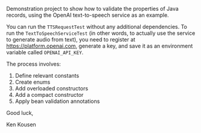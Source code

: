 Demonstration project to show how to validate the properties of Java records, using the OpenAI text-to-speech service as an example.

You can run the `TTSRequestTest` without any additional dependencies. To run the `TextToSpeechServiceTest` (in other words, to actually use the service to generate audio from text),
you need to register at https://platform.openai.com, generate a key, and save it as an environment variable called `OPENAI_API_KEY`.

The process involves:

1. Define relevant constants
2. Create enums
3. Add overloaded constructors
4. Add a compact constructor
5. Apply bean validation annotations

Good luck,

Ken Kousen
